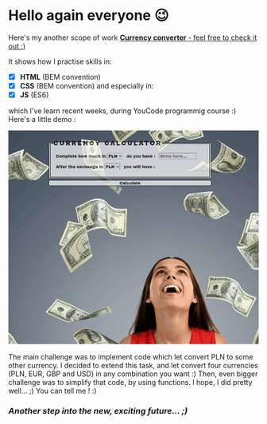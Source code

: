 # Hello again everyone 😉

Here's my another scope of work [**Currency converter** - feel free to check it out :)](https://woytekmig.github.io/currencyConverter/)

It shows how I practise skills in: 
- [x] **HTML** (BEM convention)
- [x] **CSS** (BEM convention)
  and especially in: 
- [x] **JS** (ES6)

which I've learn recent weeks, during YouCode programmig course  :) Here's a little demo : 

![show](images/currencyCalculatorShow.gif)

The main challenge was to implement code which let convert PLN to some other currency. I decided to extend this task, and let convert four currencies (PLN, EUR, GBP and USD) in any combination you want :) Then, even bigger challenge was to simplify that code, by using functions. I hope, I did pretty well... ;) You can tell me ! :) 

### _Another step into the new, exciting future... ;)_
